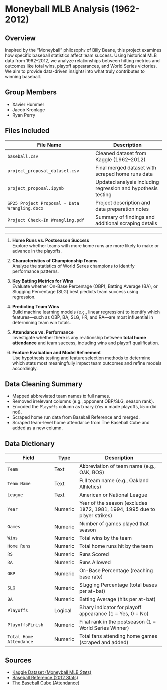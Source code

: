 # Moneyball MLB Analysis (1962-2012)

## Overview
Inspired by the “Moneyball” philosophy of Billy Beane, this project examines how specific baseball statistics affect team success. Using historical MLB data from 1962–2012, we analyze relationships between hitting metrics and outcomes like total wins, playoff appearances, and World Series victories. We aim to provide data-driven insights into what truly contributes to winning baseball.

## Group Members
* Xavier Hummer
* Jacob Kronlage
* Ryan Perry

## Files Included
| File Name                              | Description                                                                 |
|----------------------------------------|-----------------------------------------------------------------------------|
| `baseball.csv`                         | Cleaned dataset from Kaggle (1962–2012)                                     |
| `project_proposal_dataset.csv`         | Final merged dataset with scraped home runs data                            |
| `project_proposal.ipynb`               | Updated analysis including regression and hypothesis testing                |
| `SP25 Project Proposal - Data Wrangling.docx` | Project description and data preparation notes                       |
| `Project Check-In Wrangling.pdf`       | Summary of findings and additional scraping details                         |

---

1. **Home Runs vs. Postseason Success**     
   Explore whether teams with more home runs are more likely to make or advance in the playoffs.

2. **Characteristics of Championship Teams**  
   Analyze the statistics of World Series champions to identify performance patterns.

3. **Key Batting Metrics for Wins**  
   Evaluate whether On-Base Percentage (OBP), Batting Average (BA), or Slugging Percentage (SLG) best predicts team success using regression.

4. **Predicting Team Wins**  
   Build machine learning models (e.g., linear regression) to identify which features—such as OBP, BA, SLG, HR, and RA—are most influential in determining team win totals.

5. **Attendance vs. Performance**  
   Investigate whether there is any relationship between **total home attendance** and team success, including wins and playoff qualification.

6. **Feature Evaluation and Model Refinement**  
   Use hypothesis testing and feature selection methods to determine which stats most meaningfully impact team outcomes and refine models accordingly.

## Data Cleaning Summary

* Mapped abbreviated team names to full names.  
* Removed irrelevant columns (e.g., opponent OBP/SLG, season rank).  
* Encoded the `Playoffs` column as binary (`Yes` = made playoffs, `No` = did not).  
* Scraped home run data from Baseball Reference and merged.  
* Scraped team-level home attendance from The Baseball Cube and added as a new column.  

## Data Dictionary

| Field                   | Type    | Description                                                                |
|------------------------|---------|----------------------------------------------------------------------------|
| `Team`                 | Text    | Abbreviation of team name (e.g., OAK, BOS)                                 |
| `Team Name`            | Text    | Full team name (e.g., Oakland Athletics)                                   |
| `League`               | Text    | American or National League                                                |
| `Year`                 | Numeric | Year of the season (excludes 1972, 1981, 1994, 1995 due to player strikes) |
| `Games`                | Numeric | Number of games played that season                                         |
| `Wins`                 | Numeric | Total wins by the team                                                     |
| `Home Runs`            | Numeric | Total home runs hit by the team                                            |
| `RS`                   | Numeric | Runs Scored                                                                |
| `RA`                   | Numeric | Runs Allowed                                                               |
| `OBP`                  | Numeric | On-Base Percentage (reaching base rate)                                    |
| `SLG`                  | Numeric | Slugging Percentage (total bases per at-bat)                               |
| `BA`                   | Numeric | Batting Average (hits per at-bat)                                          |
| `Playoffs`             | Logical | Binary indicator for playoff appearance (1 = Yes, 0 = No)                  |
| `PlayoffsFinish`       | Numeric | Final rank in the postseason (1 = World Series Winner)                     |
| `Total Home Attendance`| Numeric | Total fans attending home games (scraped and added)                        |

## Sources

* [Kaggle Dataset (Moneyball MLB Stats)](https://www.kaggle.com/datasets/wduckett/moneyball-mlb-stats-19622012)  
* [Baseball Reference (2012 Stats)](https://www.baseball-reference.com/leagues/majors/2012.shtml)  
* [The Baseball Cube (Attendance)](https://www.thebaseballcube.com/content/mlb_attendance/)  
